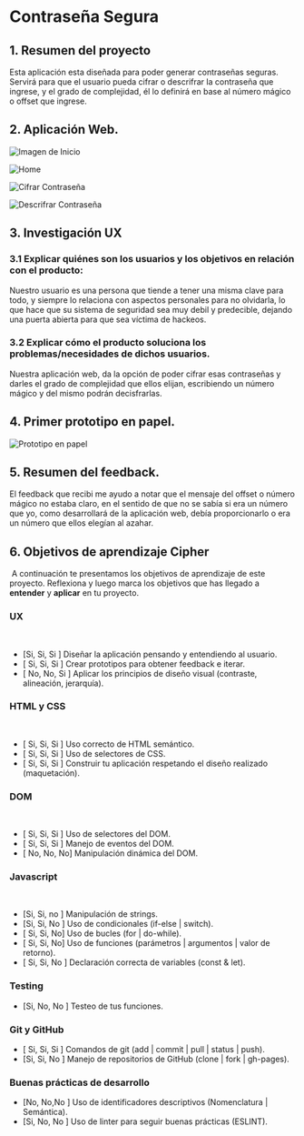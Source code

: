 # Contraseña Segura

## 1. Resumen del proyecto

Esta aplicación esta diseñada para poder generar contraseñas seguras. Servirá para que el usuario pueda 
cifrar o descrifrar la contraseña que ingrese, y el grado de complejidad, él lo definirá en base al número 
mágico o offset que ingrese. 

## 2. Aplicación Web.

![Imagen de Inicio](/Fotos/1.png "Inicio")

![Home](/Fotos/2.png "Home")

![Cifrar Contraseña](/Fotos/3.png "Inicio")

![Descrifrar Contraseña](/Fotos/4.png "Inicio")

## 3. Investigación UX

### 3.1 Explicar quiénes son los usuarios y los objetivos en relación con el producto:
Nuestro usuario es una persona que tiende a tener una misma clave para todo, y siempre lo relaciona con aspectos personales para no olvidarla, lo que hace que su sistema de seguridad sea muy debil y predecible, dejando una puerta abierta para que sea víctima de hackeos.

### 3.2 Explicar cómo el producto soluciona los problemas/necesidades de dichos usuarios.
Nuestra aplicación web, da la opción de poder cifrar esas contraseñas y darles el grado de complejidad que ellos elijan, escribiendo un número mágico y del mismo podrán decisfrarlas.  

## 4. Primer prototipo en papel.

![Prototipo en papel](/Fotos/prototipo.jpeg "prototipo")


## 5. Resumen del feedback.
El feedback que recibi me ayudo a notar que el mensaje del offset o número mágico no estaba claro, en el sentido de que no se sabía si era un número que yo, como desarrollará de la aplicación web, debía proporcionarlo o era un número que ellos elegían al azahar. 

## 6. Objetivos de aprendizaje Cipher
​
A continuación te presentamos los objetivos de aprendizaje de este proyecto. Reflexiona y luego marca los objetivos que has llegado a **entender** y **aplicar** en tu proyecto.
​
### UX
​
- [Si, Si, Si ] Diseñar la aplicación pensando y entendiendo al usuario.
- [ Si, Si, Si ] Crear prototipos para obtener feedback e iterar.
- [ No, No, Si ] Aplicar los principios de diseño visual (contraste, alineación, jerarquía).
​
### HTML y CSS
​
- [ Si, Si, Si ] Uso correcto de HTML semántico.
- [ Si, Si, Si ] Uso de selectores de CSS.
- [ Si, Si, Si ] Construir tu aplicación respetando el diseño realizado (maquetación).
​
### DOM
​
- [ Si, Si, Si ] Uso de selectores del DOM.
- [ Si, Si, Si ] Manejo de eventos del DOM.
- [ No, No, No] Manipulación dinámica del DOM.
​
### Javascript
​
- [Si, Si, no ] Manipulación de strings.
- [Si, Si, No ] Uso de condicionales (if-else | switch).
- [ Si, Si, No] Uso de bucles (for | do-while).	
- [ Si, Si, No] Uso de funciones (parámetros | argumentos | valor de retorno).
- [ Si, Si, No ] Declaración correcta de variables (const & let).
​
### Testing
- [Si, No, No ] Testeo de tus funciones.
​
### Git y GitHub
- [ Si, Si, Si ] Comandos de git (add | commit | pull | status | push).
- [Si, Si, No ] Manejo de repositorios de GitHub (clone | fork | gh-pages).
​
### Buenas prácticas de desarrollo
- [No, No,No ] Uso de identificadores descriptivos (Nomenclatura | Semántica).
- [Si, No, No ] Uso de linter para seguir buenas prácticas (ESLINT).